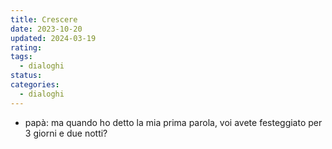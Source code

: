 ```yaml
---
title: Crescere
date: 2023-10-20
updated: 2024-03-19
rating: 
tags:
  - dialoghi
status: 
categories:
  - dialoghi
---
```


- papà: ma quando ho detto la mia prima parola, voi avete festeggiato per 3 giorni e due notti?
